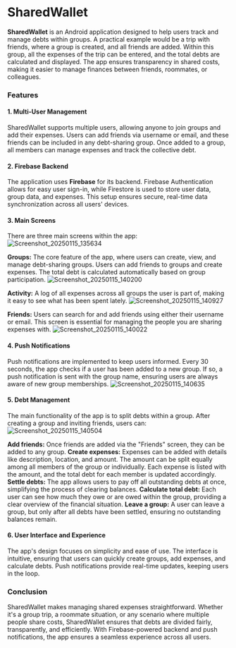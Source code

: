 # SharedWallet

**SharedWallet** is an Android application designed to help users track and manage debts within groups. A practical example would be a trip with friends, where a group is created, and all friends are added. Within this group, all the expenses of the trip can be entered, and the total debts are calculated and displayed. The app ensures transparency in shared costs, making it easier to manage finances between friends, roommates, or colleagues.

### Features

#### 1. Multi-User Management
SharedWallet supports multiple users, allowing anyone to join groups and add their expenses. Users can add friends via username or email, and these friends can be included in any debt-sharing group. Once added to a group, all members can manage expenses and track the collective debt.

#### 2. Firebase Backend
The application uses **Firebase** for its backend. Firebase Authentication allows for easy user sign-in, while Firestore is used to store user data, group data, and expenses. This setup ensures secure, real-time data synchronization across all users' devices.

#### 3. Main Screens
There are three main screens within the app:
![Screenshot_20250115_135634](https://github.com/user-attachments/assets/65830f75-f193-4815-903f-7c1bf73fdd69)

**Groups:** The core feature of the app, where users can create, view, and manage debt-sharing groups. Users can add friends to groups and create expenses. The total debt is calculated automatically based on group participation.
![Screenshot_20250115_140200](https://github.com/user-attachments/assets/34537b29-ffa0-42ef-87e1-7a0e06a6f9dc)

**Activity:** A log of all expenses across all groups the user is part of, making it easy to see what has been spent lately.
![Screenshot_20250115_140927](https://github.com/user-attachments/assets/3a5a25bf-61b0-41a6-9a8f-4f5314ed87d9)

**Friends:** Users can search for and add friends using either their username or email. This screen is essential for managing the people you are sharing expenses with.
![Screenshot_20250115_140022](https://github.com/user-attachments/assets/e4621671-bc60-4701-8890-a068f6e355d2)

#### 4. Push Notifications
Push notifications are implemented to keep users informed. Every 30 seconds, the app checks if a user has been added to a new group. If so, a push notification is sent with the group name, ensuring users are always aware of new group memberships.
![Screenshot_20250115_140635](https://github.com/user-attachments/assets/0dcfe58d-aab1-4063-a327-4ea5116a2806)

#### 5. Debt Management
The main functionality of the app is to split debts within a group. After creating a group and inviting friends, users can:
![Screenshot_20250115_140504](https://github.com/user-attachments/assets/d1b743c9-fc77-49b2-96d1-a34fc55a2bbf)

**Add friends:** Once friends are added via the "Friends" screen, they can be added to any group.
**Create expenses:** Expenses can be added with details like description, location, and amount. The amount can be split equally among all members of the group or individually. Each expense is listed with the amount, and the total debt for each member is updated accordingly.
**Settle debts:** The app allows users to pay off all outstanding debts at once, simplifying the process of clearing balances.
**Calculate total debt:** Each user can see how much they owe or are owed within the group, providing a clear overview of the financial situation.
**Leave a group:** A user can leave a group, but only after all debts have been settled, ensuring no outstanding balances remain.

#### 6. User Interface and Experience
The app's design focuses on simplicity and ease of use. The interface is intuitive, ensuring that users can quickly create groups, add expenses, and calculate debts. Push notifications provide real-time updates, keeping users in the loop.

### Conclusion

SharedWallet makes managing shared expenses straightforward. Whether it's a group trip, a roommate situation, or any scenario where multiple people share costs, SharedWallet ensures that debts are divided fairly, transparently, and efficiently. With Firebase-powered backend and push notifications, the app ensures a seamless experience across all users.
